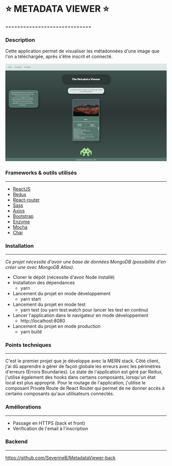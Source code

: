 :star: METADATA VIEWER :star:
=======
=============================

### Description

Cette application permet de visualiser les métadonnées d'une image que l'on a téléchargée, après s'être inscrit et connecté.

![](https://github.com/SeverineB/MetadataViewer-front/blob/main/metadata-capture-thumb.png)

### Frameworks & outils utilisés
----------------------------------

* [ReactJS](https://fr.reactjs.org/)
* [Redux](https://redux.js.org/)
* [React-router](https://reactrouter.com/)
* [Sass](https://sass-lang.com/)
* [Axios](https://github.com/axios/axios)
* [Bootstrap](https://react-bootstrap.github.io/)
* [Enzyme](https://www.npmjs.com/package/enzyme)
* [Mocha](https://mochajs.org/)
* [Chai](https://www.chaijs.com/)

### Installation
----------------

*Ce projet nécessite d'avoir une base de données MongoDB (possibilité d'en créer une avec MongoDB Atlas).*

* Cloner le dépôt (nécessite d'avoir Node installé)
* Installation des dépendances
  - yarn
* Lancement du projet en mode développement
  - yarn start
* Lancement du projet en mode test
  - yarn test (ou yarn test:watch pour lancer les test en continu)
* Lancer l'application dans le navigateur en mode développement
  - http://localhost:8080
* Lancement du projet en mode production
  - yarn build

### Points techniques
---------------------

C'est le premier projet que je développe avec la MERN stack.
Côté client, j'ai dû apprendre à gérer de façon globale les erreurs avec les périmètres d'erreurs (Errors Boundaries).
Le state de l'application est géré par Redux, j'utilise également des hooks dans certains composants, lorsqu'un état local est plus approprié.
Pour le routage de l'application, j'utilise le composant Private Route de React Router qui permet de ne donner accès à certains composants qu'aux utilisateurs connectés.

### Améliorations
-----------------

* Passage en HTTPS (back et front)
* Vérification de l'email à l'inscription

### Backend
-----------

https://github.com/SeverineB/MetadataViewer-back

